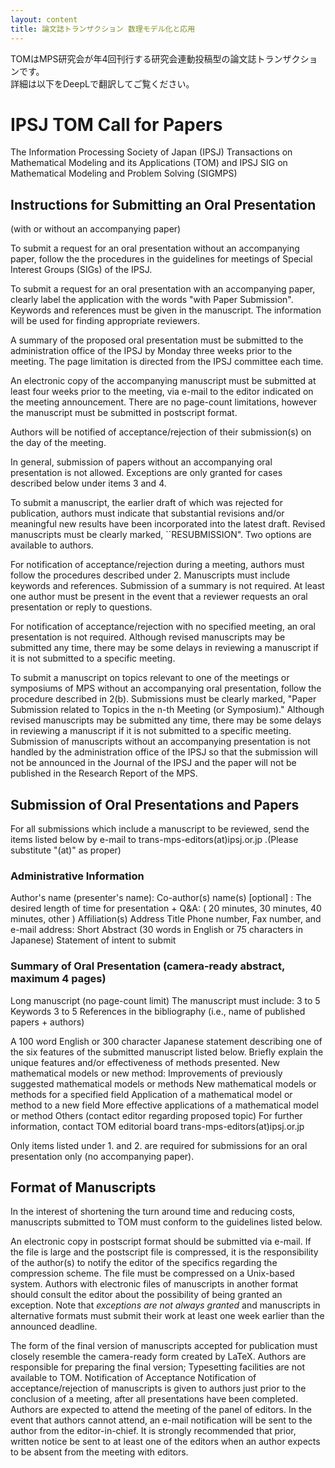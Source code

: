 ```yaml
---
layout: content
title: 論文誌トランザクション 数理モデル化と応用
---
```


TOMはMPS研究会が年4回刊行する研究会連動投稿型の論文誌トランザクションです。  
詳細は以下をDeepLで翻訳してご覧ください。　

# IPSJ TOM Call for Papers

The Information Processing Society of Japan (IPSJ)
Transactions on Mathematical Modeling and its Applications (TOM)
and IPSJ SIG on Mathematical Modeling and Problem Solving (SIGMPS)

 

##  Instructions for Submitting an Oral Presentation
(with or without an accompanying paper)
 

To submit a request for an oral presentation without an accompanying paper, follow the the procedures in the guidelines for meetings of Special Interest Groups (SIGs) of the IPSJ.
 

To submit a request for an oral presentation with an accompanying paper, clearly label the application with the words "with Paper Submission". Keywords and references must be given in the manuscript. The information will be used for finding appropriate reviewers.
 

A summary of the proposed oral presentation must be submitted to the administration office of the IPSJ by Monday three weeks prior to the meeting. The page limitation is directed from the IPSJ committee each time.
 

An electronic copy of the accompanying manuscript must be submitted at least four weeks prior to the meeting, via e-mail to the editor indicated on the meeting announcement. There are no page-count limitations, however the manuscript must be submitted in postscript format.
 

Authors will be notified of acceptance/rejection of their submission(s) on the day of the meeting.
 

In general, submission of papers without an accompanying oral presentation is not allowed. Exceptions are only granted for cases described below under items 3 and 4.
 

To submit a manuscript, the earlier draft of which was rejected for publication, authors must indicate that substantial revisions and/or meaningful new results have been incorporated into the latest draft. Revised manuscripts must be clearly marked, ``RESUBMISSION". Two options are available to authors.
 

For notification of acceptance/rejection during a meeting, authors must follow the procedures described under 2. Manuscripts must include keywords and references. Submission of a summary is not required. At least one author must be present in the event that a reviewer requests an oral presentation or reply to questions.
 

For notification of acceptance/rejection with no specified meeting, an oral presentation is not required. Although revised manuscripts may be submitted any time, there may be some delays in reviewing a manuscript if it is not submitted to a specific meeting.
 

To submit a manuscript on topics relevant to one of the meetings or symposiums of MPS without an accompanying oral presentation, follow the procedure described in 2(b). Submissions must be clearly marked, "Paper Submission related to Topics in the n-th Meeting (or Symposium)." Although revised manuscripts may be submitted any time, there may be some delays in reviewing a manuscript if it is not submitted to a specific meeting.
Submission of manuscripts without an accompanying presentation is not handled by the administration office of the IPSJ so that the submission will not be announced in the Journal of the IPSJ and the paper will not be published in the Research Report of the MPS.

## Submission of Oral Presentations and Papers
For all submissions which include a manuscript to be reviewed, send the items listed below by e-mail to trans-mps-editors(at)ipsj.or.jp .(Please substitute "(at)" as proper)

### Administrative Information
Author's name (presenter's name):
Co-author(s) name(s) [optional] :
The desired length of time for presentation + Q&A:
( 20 minutes, 30 minutes, 40 minutes, other )
Affiliation(s)
Address
Title
Phone number, Fax number, and e-mail address:
Short Abstract (30 words in English or 75 characters in Japanese)
Statement of intent to submit
 

### Summary of Oral Presentation (camera-ready abstract, maximum 4 pages)
 

Long manuscript (no page-count limit)
The manuscript must include:
3 to 5 Keywords
3 to 5 References in the bibliography
(i.e., name of published papers + authors)
 

A 100 word English or 300 character Japanese statement describing one of the six features of the submitted manuscript listed below. Briefly explain the unique features and/or effectiveness of methods presented.
New mathematical models or new method:
Improvements of previously suggested mathematical models or methods
New mathematical models or methods for a specified field
Application of a mathematical model or method to a new field
More effective applications of a mathematical model or method
Others (contact editor regarding proposed topic)
For further information, contact TOM editorial board trans-mps-editors(at)ipsj.or.jp

Only items listed under 1. and 2. are required for submissions for an oral presentation only (no accompanying paper).

## Format of Manuscripts
In the interest of shortening the turn around time and reducing costs, manuscripts submitted to TOM must conform to the guidelines listed below.

An electronic copy in postscript format should be submitted via e-mail. If the file is large and the postscript file is compressed, it is the responsibility of the author(s) to notify the editor of the specifics regarding the compression scheme. The file must be compressed on a Unix-based system. Authors with electronic files of manuscripts in another format should consult the editor about the possibility of being granted an exception. Note that *exceptions are not always granted* and manuscripts in alternative formats must submit their work at least one week earlier than the announced deadline.
 

The form of the final version of manuscripts accepted for publication must closely resemble the camera-ready form created by LaTeX. Authors are responsible for preparing the final version; Typesetting facilities are not available to TOM.
Notification of Acceptance
Notification of acceptance/rejection of manuscripts is given to authors just prior to the conclusion of a meeting, after all presentations have been completed. Authors are expected to attend the meeting of the panel of editors. In the event that authors cannot attend, an e-mail notification will be sent to the author from the editor-in-chief. It is strongly recommended that prior, written notice be sent to at least one of the editors when an author expects to be absent from the meeting with editors.


